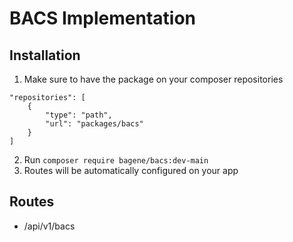 # BACS Implementation

## Installation

1. Make sure to have the package on your composer repositories
```
"repositories": [
    {
        "type": "path",
        "url": "packages/bacs"
    }
]
```
2. Run `composer require bagene/bacs:dev-main`
3. Routes will be automatically configured on your app

## Routes

* /api/v1/bacs
